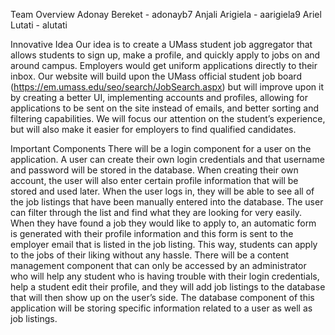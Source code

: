 Team Overview Adonay Bereket - adonayb7 Anjali Arigiela - aarigiela9 Ariel Lutati - alutati

Innovative Idea Our idea is to create a UMass student job aggregator that allows students to sign up, make a profile, and quickly apply to jobs on and around campus. Employers would get uniform applications directly to their inbox. Our website will build upon the UMass official student job board (https://em.umass.edu/seo/search/JobSearch.aspx) but will improve upon it by creating a better UI, implementing accounts and profiles, allowing for applications to be sent on the site instead of emails, and better sorting and filtering capabilities. We will focus our attention on the student’s experience, but will also make it easier for employers to find qualified candidates.

Important Components There will be a login component for a user on the application. A user can create their own login credentials and that username and password will be stored in the database. When creating their own account, the user will also enter certain profile information that will be stored and used later. When the user logs in, they will be able to see all of the job listings that have been manually entered into the database. The user can filter through the list and find what they are looking for very easily. When they have found a job they would like to apply to, an automatic form is generated with their profile information and this form is sent to the employer email that is listed in the job listing. This way, students can apply to the jobs of their liking without any hassle. There will be a content management component that can only be accessed by an administrator who will help any student who is having trouble with their login credentials, help a student edit their profile, and they will add job listings to the database that will then show up on the user’s side. The database component of this application will be storing specific information related to a user as well as job listings.